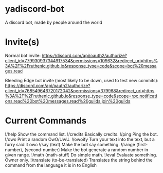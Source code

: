# yadiscord-bot
A discord bot, made by people around the world

# Invite(s)
Normal bot invite: https://discord.com/api/oauth2/authorize?client_id=779930937344917534&permissions=109632&redirect_uri=https%3A%2F%2Fruthenic.github.io&response_type=code&scope=bot%20messages.read

Bleeding Edge bot invite (most likely to be down, used to test new commits): https://discord.com/api/oauth2/authorize?client_id=768549646720172042&permissions=379968&redirect_uri=https%3A%2F%2Fruthenic.github.io&response_type=code&scope=rpc.notifications.read%20bot%20messages.read%20guilds.join%20guilds

# Current Commands
!/help Show the command list.
!/credits Basically credits.
!/ping Ping the bot.
!/owo Print a random OwO/UwU.
!/owoify Turn your text into the text, but a furry said it owo
!/say (text) Make the bot say something.
!/range (first-number), (second-number) Make the bot generate a random number in given range.
!/math (math-stuff) Do simple math.
!/eval Evaluate something. Owner only.
!/translate (to-be-translated) Translates the string behind the command from the language it is in to English
